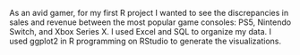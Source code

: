 As an avid gamer, for my first R project I wanted to see the discrepancies in sales and revenue between the most popular game consoles: PS5, Nintendo Switch, and Xbox Series X. I used Excel and SQL to organize my data. I used ggplot2 in R programming on RStudio to generate the visualizations.
